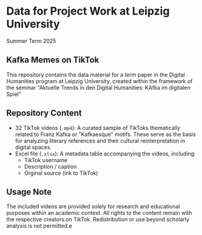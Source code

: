 # Data for Project Work at Leipzig University
Summer Term 2025

## Kafka Memes on TikTok
This repository contains the data material for a term paper in the Digital Humanities program at Leipzig University, created within the framework of the seminar "Aktuelle Trends in den Digital Humanities: KAfka im digitalen Spiel"

## Repository Content
- 32 TikTok videos (`.mp4`):
  A curated sample of TikToks thematically related to Franz Kafka or "Kafkaesque" motifs. These serve as the basis for analyzing literary references and their cultural reinterpretation in digital spaces.
- Excel file (`.xlsx`):
  A metadata table accompanying the videos, including:
  - TikTok username
  - Description / caption
  - Orginal source (ink to TikTok)
 
## Usage Note
The included videos are provided solely for research and educational purposes within an academic context. All rights to the content remain with the respective creators on TikTok. Redistribution or use beyond scholarly analysis is not permitted.e
